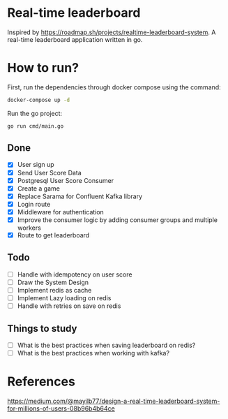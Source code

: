 # Real-time leaderboard
Inspired by https://roadmap.sh/projects/realtime-leaderboard-system.
A real-time leaderboard application written in go.

# How to run?
First, run the dependencies through docker compose using the command:
```bash
docker-compose up -d
```

Run the go project:
```bash
go run cmd/main.go
```

## Done
- [x] User sign up
- [x] Send User Score Data
- [x] Postgresql User Score Consumer
- [x] Create a game
- [x] Replace Sarama for Confluent Kafka library
- [x] Login route
- [x] Middleware for authentication
- [x] Improve the consumer logic by adding consumer groups and multiple workers
- [x] Route to get leaderboard

## Todo
- [ ] Handle with idempotency on user score
- [ ] Draw the System Design
- [ ] Implement redis as cache
- [ ] Implement Lazy loading on redis
- [ ] Handle with retries on save on redis

## Things to study
- [ ] What is the best practices when saving leaderboard on redis?
- [ ] What is the best practices when working with kafka?

# References
https://medium.com/@mayilb77/design-a-real-time-leaderboard-system-for-millions-of-users-08b96b4b64ce
